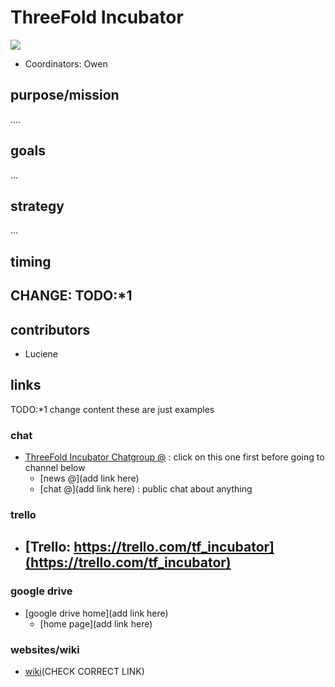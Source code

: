 # ThreeFold Incubator

![](https://images.unsplash.com/photo-1497618891100-ac2f06bef939?ixlib=rb-0.3.5&ixid=eyJhcHBfaWQiOjEyMDd9&s=d0a38288656f1a19bf37c78375d15b34&auto=format&fit=crop&w=750&q=80)

- Coordinators: Owen

## purpose/mission

....

## goals

...

## strategy

...

## timing

CHANGE: TODO:*1 
- 


## contributors

- Luciene

## links

TODO:*1  change content these are just examples

### chat

- [ThreeFold Incubator Chatgroup @](https://chat.grid.tf/signup_user_complete/?id=wpz16r964bdnuqxc5p7kn5upmo) : click on this one first before going to channel below
   - [news @](add link here)
   - [chat @](add link here) : public chat about anything
   
### trello

- [Trello: https://trello.com/tf_incubator](https://trello.com/tf_incubator)
    - 
### google drive

- [google drive home](add link here)
    - [home page](add link here)

### websites/wiki

- [wiki](https://github.com/threefoldfoundation/threefold_incubator)(CHECK CORRECT LINK)

